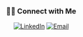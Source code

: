 <h3 align="center"> 🤝🏻 Connect with Me </h3>

<p align="center">
<a href="https://www.linkedin.com/in/cymborski/"><img alt="LinkedIn" src="https://img.shields.io/badge/LinkedIn-Grzegorz%20Cymborski%20-blue?style=flat-square&logo=linkedin"></a>
<a href="mailto:cymborski@gmail.com"><img alt="Email" src="https://img.shields.io/badge/Email-cymborski@gmail.com-blue?style=flat-square&logo=gmail"></a>
</p>

